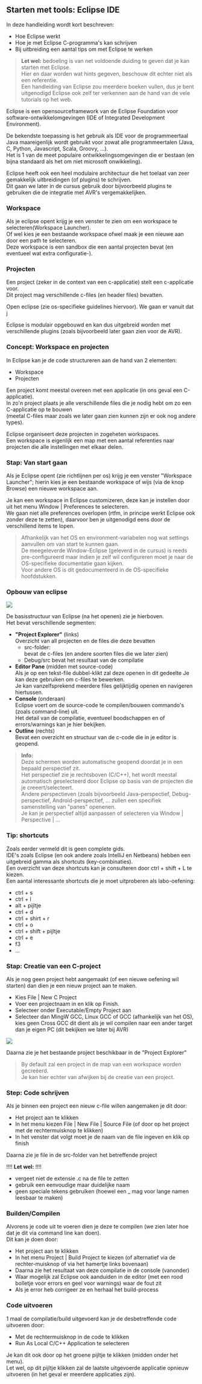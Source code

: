 ## Starten met tools: Eclipse IDE

In deze handleiding wordt kort beschreven:

* Hoe Eclipse werkt
* Hoe je met Eclipse C-programma's kan schrijven
* Bij uitbreiding een aantal tips om met Eclipse te werken

> **Let wel:** bedoeling is van net voldoende duiding te geven dat je kan starten met Eclipse.  
> Hier en daar worden wat hints gegeven, beschouw dit echter niet als een referentie.  
> Een handleiding van Eclipse zou meerdere boeken vullen, dus je bent uitgenodigd Eclipse ook zelf ter verkennen aan de hand van de vele tutorials op het web.

Eclipse is een opensourceframework van de Eclipse Foundation voor software-ontwikkelomgevingen (IDE of Integrated Development Environment).
  
De bekendste toepassing is het gebruik als IDE voor de programmeertaal Java maareigenlijk wordt gebruikt voor zowat alle programmeertalen (Java, C, Python, Javascript, Scala, Groovy, ...).  
Het is 1 van de meet populaire ontwikkelingsomgevingen die er bestaan (en bijna standaard als het om niet microsoft onwikkeling).

Eclipse heeft ook een heel modulaire architectuur die het toelaat van zeer gemakkelijk uitbreidingen (of plugins) te schrijven.  
Dit gaan we later in de cursus gebruik door bijvoorbeeld plugins te gebruiken die de integratie met AVR's vergemakkelijken.  

### Workspace  

Als je eclipse opent krijg je een venster te zien om een workspace te selecteren(Workspace Launcher).  
Of wel kies je een bestaande workspace ofwel maak je een nieuwe aan door een path te selecteren.    
Deze workspace is een sandbox die een aantal projecten bevat (en eventueel wat extra configuratie-).  
 
### Projecten

Een project (zeker in de context van een c-applicatie) stelt een c-applicatie voor.  
Dit project mag verschillende c-files (en header files) bevatten.

Open eclipse (zie os-specifieke guidelines hiervoor).
We gaan er vanuit dat j

Eclipse is modulair opgebouwd en kan dus uitgebreid worden met verschillende plugins (zoals bijvoorbeeld later gaan zien voor de AVR).  


### Concept: Workspace en projecten 

In Eclipse kan je de code structureren aan de hand van 2 elementen: 

* Workspace
* Projecten

Een project komt meestal overeen met een applicatie (in ons geval een C-applicatie).  
In zo'n project plaats je alle verschillende files die je nodig hebt om zo een C-applicatie op te bouwen  
(meetal C-files maar zoals we later gaan zien kunnen zijn er ook nog andere types).

Eclipse organiseert deze projecten in zogeheten workspaces.  
Een workspace is eigenlijk een map met een aantal referenties naar projecten die alle instellingen met elkaar delen. 

### Stap: Van start gaan

Als je Eclipse opent (zie richtlijnen per os) krijg je een venster "Workspace Launcher"; hierin kies je een 
bestaande workspace of wijs (via de knop Browse) een nieuwe workspace aan.  

Je kan een workspace in Eclipse customizeren, deze kan je instellen door uit het menu Window | Preferences te selecteren.  
We gaan niet alle preferences overlopen (rtfm, in principe werkt Eclipse ook zonder deze te zetten), daarvoor ben je uitgenodigd eens door de verschillend items te lopen.  

> Afhankelijk van het OS en environment-variabelen nog wat settings aanvullen om van start te kunnen gaan.  
> De meegeleverde Window-Eclipse (geleverd in de cursus) is reeds pre-configureerd maar indien je zelf wil configureren moet je naar de OS-specifieke documentatie gaan kijken.  
> Voor andere OS is dit gedocumenteerd in de OS-specifieke hoofdstukken. 

### Opbouw van eclipse

![](../../pictures/tools_eclipse.png)
 
De basisstructuur van Eclipse (na het openen) zie je hierboven.  
Het bevat verschillende segmenten:

* **"Project Explorer"** (links)      
Overzicht van all projecten en de files die deze bevatten
    * src-folder:   
      bevat de c-files (en andere soorten files die we later zien)
    * Debug/src
      bevat het resultaat van de compilatie
* **Editor Pane** (midden met source-code)  
Als je op een tekst-file dubbel-klikt zal deze openen in dit gedeelte
Je kan deze gebruiken om c-files te bewerken.  
Je kan vanzelfsprekend meerdere files gelijktijdig openen en navigeren hiertussen.  
* **Console** (onderaan)  
Eclipse voert om de source-code te compilen/bouwen commando's (zoals command-line) uit.  
Het detail van de compilatie, eventueel boodschappen en of errors/warnings kan je hier bekijken.  
* **Outline** (rechts)  
Bevat een overzicht en structuur van de c-code die in je editor is geopend.  

> **Info:**  
> Deze schermen worden automatische geopend doordat je in een bepaald perspectief zit.  
> Het perspectief zie je rechtsboven (C/C++), het wordt meestal automatisch geselecteerd door Eclipse op basis van de projecten die je creeert/selecteert.  
> Andere perspectieven (zoals bijvoorbeeld Java-perspectief, Debug-perspectief, Android-perspectief, ... zullen een specifiek samenstelling van "panes" openenen.  
> Je kan je perspectief altijd aanpassen of selecteren via Window | Perspective | ...

### Tip: shortcuts

Zoals eerder vermeld dit is geen complete gids.  
IDE's zoals Eclipse (en ook andere zoals IntelliJ en Netbeans) hebben een uitgebreid gamma als shortcuts (key-combinaties).  
Een overzicht van deze shortcuts kan je consulteren door ctrl + shift + L te kiezen.  
Een aantal interessante shortcuts die je moet uitproberen als labo-oefening:

* ctrl + s
* ctrl + l
* alt + pijltje
* ctrl + d
* ctrl + shirt + r
* ctrl + o
* ctrl + shift + pijltje
* ctrl + e
* f3
* ...


### Stap: Creatie van een C-project  
Als je nog geen project hebt aangemaakt (of een nieuwe oefening wil starten) dan dien je een nieuw project aan te maken.  

* Kies File | New C Project 
* Voer een projectnaam in en klik op Finish.
* Selecteer onder Executable/Empty Project aan
* Selecteer dan MingW GCC, Linux GCC of GCC (afhankelijk van het OS), kies geen Cross GCC dit dient als je wil compilen naar een ander target dan je eigen PC (dit bekijken we later bij AVR)

![](../../pictures/tools_eclipse_new_project_s.png)
 
Daarna zie je het bestaande project beschikbaar in de "Project Explorer" 

> By default zal een project in de map van een workspace worden gecreëerd.  
> Je kan hier echter van afwijken bij de creatie van een project. 

### Step: Code schrijven  

Als je binnen een project een nieuw c-file willen aangemaken je dit door:

* Het project aan te klikken
* In het menu kiezen File | New File | Source File (of door op het project met de rechtermuisknop te klikken)  
* In het venster dat volgt moet je de naam van de file ingeven en klik op finish

Daarna zie je file in de src-folder van het betreffende project

!!!! **Let wel:** !!!! 

* vergeet niet de extensie .c na de file te zetten
* gebruik een eenvoudige maar duidelijke naam
* geen speciale tekens gebruiken (hoewel een _ mag voor lange namen leesbaar te maken)

### Builden/Compilen

Alvorens je code uit te voeren dien je deze te compilen (we zien later hoe dat je dit via command line kan doen).  
Dit kan je doen door:

* Het project aan te klikken
* In het menu Project | Build Project te kiezen (of alternatief via de rechter-muisknop of via het hamertje links bovenaan)
* Daarna zie het resultaat van deze compilatie in de console (vanonder)
* Waar mogelijk zal Eclipse ook aanduiden in de editor (met een rood bolletje voor errors en geel voor warnings) waar de fout zit
* Als je error heb corrigeer ze en herhaal het build-process

### Code uitvoeren

1 maal de compilatie/build uitgevoerd kan je de desbetreffende code uitvoeren door:

* Met de rechtermuisknop in de code te klikken
* Run As Local C/C++ Application te selecteren

Je kan dit ook door op het groene pijltje te klikken (midden onder het menu).  
Let wel, op dit pijltje klikken zal de laatste uitgevoerde applicatie opnieuw uitvoeren (in het geval er meerdere applicaties zijn).    

